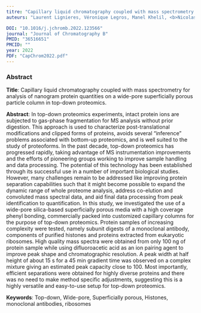 ```yaml
---
titre: "Capillary liquid chromatography coupled with mass spectrometry for analysis of nanogram protein quantities on a wide-pore superficially porous particle column in top-down proteomics"
auteurs: "Laurent Lignieres, Véronique Legros, Manel Khelil, <b>Nicolas Sénécaut</b>, Matthew A Lauber, Jean-Michel Camadro, Guillaume Chevreux"

DOI: "10.1016/j.jchromb.2022.123566"
journal: "Journal of Chromatography B"
PMID: "36516651" 
PMCID: "" 
year: 2022
PDF: "CapChrom2022.pdf"
---
```


### Abstract

**Title**: Capillary liquid chromatography coupled with mass spectrometry for analysis of nanogram protein quantities on a wide-pore superficially porous particle column in top-down proteomics.

**Abstract**: In top-down proteomics experiments, intact protein ions are subjected to gas-phase fragmentation for MS analysis without prior digestion. This approach is used to characterize post-translational modifications and clipped forms of proteins, avoids several “inference” problems associated with bottom-up proteomics, and is well suited to the study of proteoforms. In the past decade, top-down proteomics has progressed rapidly, taking advantage of MS instrumentation improvements and the efforts of pioneering groups working to improve sample handling and data processing. The potential of this technology has been established through its successful use in a number of important biological studies. However, many challenges remain to be addressed like improving protein separation capabilities such that it might become possible to expand the dynamic range of whole proteome analysis, address co-elution and convoluted mass spectral data, and aid final data processing from peak identification to quantification. In this study, we investigated the use of a wide-pore silica-based superficially porous media with a high coverage phenyl bonding, commercially packed into customized capillary columns for the purpose of top-down proteomics. Protein samples of increasing complexity were tested, namely subunit digests of a monoclonal antibody, components of purified histones and proteins extracted from eukaryotic ribosomes. High quality mass spectra were obtained from only 100 ng of protein sample while using difluoroacetic acid as an ion pairing agent to improve peak shape and chromatographic resolution. A peak width at half height of about 15 s for a 45 min gradient time was observed on a complex mixture giving an estimated peak capacity close to 100. Most importantly, efficient separations were obtained for highly diverse proteins and there was no need to make method specific adjustments, suggesting this is a highly versatile and easy-to-use setup for top-down proteomics.

**Keywords**: Top-down, Wide-pore, Superficially porous, Histones, monoclonal antibodies, ribosomes